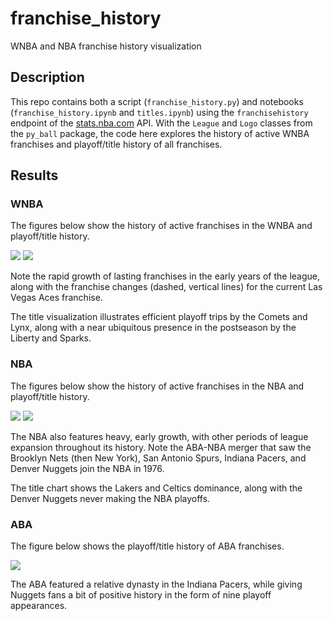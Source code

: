 # franchise_history
WNBA and NBA franchise history visualization

## Description

This repo contains both a script (`franchise_history.py`) and notebooks (`franchise_history.ipynb` and `titles.ipynb`) using the `franchisehistory` endpoint of the [stats.nba.com](https://stats.nba.com) API. With the `League` and `Logo` classes from the `py_ball` package, the code here explores the history of active WNBA franchises and playoff/title history of all franchises.

## Results

### WNBA

The figures below show the history of active franchises in the WNBA and playoff/title history.

![](images/wnba.png) ![](images/wnba_titles.png)

Note the rapid growth of lasting franchises in the early years of the league, along with the franchise changes (dashed, vertical lines) for the current Las Vegas Aces franchise.

The title visualization illustrates efficient playoff trips by the Comets and Lynx, along with a near ubiquitous presence in the postseason by the Liberty and Sparks.

### NBA

The figures below show the history of active franchises in the NBA and playoff/title history.

![](images/nba.png) ![](images/nba_titles.png)

The NBA also features heavy, early growth, with other periods of league expansion throughout its history. Note the ABA-NBA merger that saw the Brooklyn Nets (then New York), San Antonio Spurs, Indiana Pacers, and Denver Nuggets join the NBA in 1976. 

The title chart shows the Lakers and Celtics dominance, along with the Denver Nuggets never making the NBA playoffs.

### ABA

The figure below shows the playoff/title history of ABA franchises.

![](images/aba_titles.png)

The ABA featured a relative dynasty in the Indiana Pacers, while giving Nuggets fans a bit of positive history in the form of nine playoff appearances.
